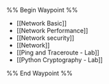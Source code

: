%% Begin Waypoint %%
- [[Network Basic]]
- [[Network Performance]]
- [[Network security]]
- [[Network]]
- [[Ping and Traceroute - Lab]]
- [[Python Cryptography - Lab]]

%% End Waypoint %%

